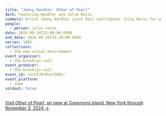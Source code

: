 ```yaml
---
title: "Jenny Kendler: Other of Pearl"
deck: Featuring Kendler and Julie Reiss
summary: Artist Jenny Kendler joins Rail contributor Julie Reiss for a conversation.
people:
  - person: julie-reiss
date: 2024-09-24T13:00:00-0500
end_date: 2024-09-24T14:30:00-0500
series: 1095
collections:
  - the-new-social-environment
event_organizer:
  - the-brooklyn-rail
event_producer:
  - the-brooklyn-rail
event_id: rechfJHrRverObBir
event_platform:
  - zoom
soldout: false
---
```

[V﻿isit *Other of Pearl,* on view at Governors Island, New York through November 3, 2024 →](https://www.govisland.com/things-to-do/public-art/other-of-pearl)